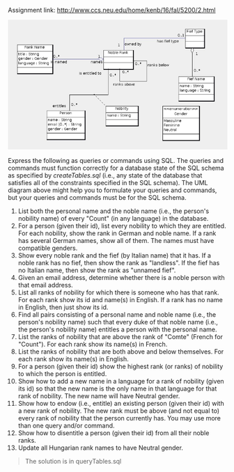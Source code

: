 Assignment link: http://www.ccs.neu.edu/home/kenb/16/fal/5200/2.html

![Nobility-UML diagram](nobility.jpg)
   
Express the following as queries or commands using SQL. The queries and commands must function correctly for a database state of the SQL schema as specified by *createTables.sql* (i.e., any state of the database that satisfies all of the constraints specified in the SQL schema). The UML diagram above might help you to formulate your queries and commands, but your queries and commands must be for the SQL schema.

1. List both the personal name and the noble name (i.e., the person's nobility name) of every "Count" (in any language) in the database.
2. For a person (given their id), list every nobility to which they are entitled. For each nobility, show the rank in German and noble name. If a rank has several German names, show all of them. The names must have compatible genders.
3. Show every noble rank and the fief (by Italian name) that it has. If a noble rank has no fief, then show the rank as "landless". If the fief has no Italian name, then show the rank as "unnamed fief".
4. Given an email address, determine whether there is a noble person with that email address.
5. List all ranks of nobility for which there is someone who has that rank. For each rank show its id and name(s) in English. If a rank has no name in English, then just show its id.
6. Find all pairs consisting of a personal name and noble name (i.e., the person's nobility name) such that every duke of that noble name (i.e., the person's nobility name) entitles a person with the personal name.
7. List the ranks of nobility that are above the rank of "Comte" (French for "Count"). For each rank show its name(s) in French.
8. List the ranks of nobility that are both above and below themselves. For each rank show its name(s) in English.
9. For a person (given their id) show the highest rank (or ranks) of nobility to which the person is entitled.
10. Show how to add a new name in a language for a rank of nobility (given its id) so that the new name is the only name in that language for that rank of nobility. The new name will have Neutral gender.
11. Show how to endow (i.e., entitle) an existing person (given their id) with a new rank of nobility. The new rank must be above (and not equal to) every rank of nobility that the person currently has. You may use more than one query and/or command.
12. Show how to disentitle a person (given their id) from all their noble ranks.
13. Update all Hungarian rank names to have Neutral gender.

> The solution is in queryTables.sql

